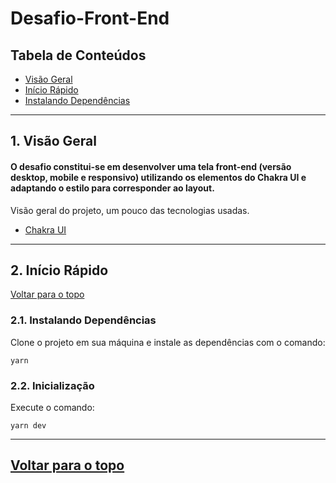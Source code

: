 # Desafio-Front-End

## Tabela de Conteúdos

- [Visão Geral](#1-visão-geral)
- [Início Rápido](#2-início-rápido)
- [Instalando Dependências](#21-instalando-dependências)
---

## 1. Visão Geral

#### O desafio constitui-se em desenvolver uma tela front-end (versão desktop, mobile e responsivo) utilizando os elementos do Chakra UI e adaptando o estilo para corresponder ao layout.


Visão geral do projeto, um pouco das tecnologias usadas.

- [Chakra UI](https://chakra-ui.com/)

---

## 2. Início Rápido
[ Voltar para o topo ](#tabela-de-conteúdos)


### 2.1. Instalando Dependências

Clone o projeto em sua máquina e instale as dependências com o comando:

```shell
yarn
```

### 2.2. Inicialização

Execute o comando:
```
yarn dev
```

---

## [ Voltar para o topo ](#tabela-de-conteúdos)




